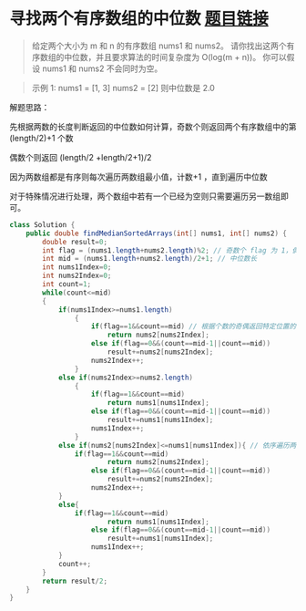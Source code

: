﻿# 寻找两个有序数组的中位数 [题目链接](https://leetcode-cn.com/problems/median-of-two-sorted-arrays/)

> 给定两个大小为 m 和 n 的有序数组 nums1 和 nums2。
>请你找出这两个有序数组的中位数，并且要求算法的时间复杂度为 O(log(m + n))。
>你可以假设 nums1 和 nums2 不会同时为空。

>示例 1:
>nums1 = [1, 3]
>nums2 = [2]
>则中位数是 2.0

解题思路：

先根据两数的长度判断返回的中位数如何计算，奇数个则返回两个有序数组中的第 (length/2)+1 个数

偶数个则返回 (length/2 +length/2+1)/2

因为两数组都是有序则每次遍历两数组最小值，计数+1 ，直到遍历中位数

对于特殊情况进行处理，两个数组中若有一个已经为空则只需要遍历另一数组即可。
```java
class Solution {
    public double findMedianSortedArrays(int[] nums1, int[] nums2) {
        double result=0;
        int flag = (nums1.length+nums2.length)%2; // 奇数个 flag 为 1，偶数个 flag 为 0
        int mid = (nums1.length+nums2.length)/2+1; // 中位数长
        int nums1Index=0;
        int nums2Index=0;
        int count=1;
        while(count<=mid)
        {
            if(nums1Index>=nums1.length)
                {
                    if(flag==1&&count==mid) // 根据个数的奇偶返回特定位置的值
                        return nums2[nums2Index];
                    else if(flag==0&&(count==mid-1||count==mid))
                        result+=nums2[nums2Index];
                    nums2Index++;
                }
            else if(nums2Index>=nums2.length)
                {
                    if(flag==1&&count==mid)
                        return nums1[nums1Index];
                    else if(flag==0&&(count==mid-1||count==mid))
                        result+=nums1[nums1Index];
                    nums1Index++;
                } 
            else if(nums2[nums2Index]<=nums1[nums1Index]){ // 依序遍历两数组中较小值
                if(flag==1&&count==mid)
                        return nums2[nums2Index];
                    else if(flag==0&&(count==mid-1||count==mid))
                        result+=nums2[nums2Index];
                    nums2Index++;
            }
            else{
                if(flag==1&&count==mid)
                        return nums1[nums1Index];
                    else if(flag==0&&(count==mid-1||count==mid))
                        result+=nums1[nums1Index];
                    nums1Index++;
            }
            count++;
        }
        return result/2;
    }
}
```

